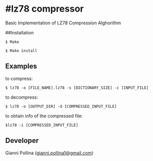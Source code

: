 #lz78 compressor
=================

Basic Implementation of LZ78 Compression Alghorithm


##Installation

	$ Make

	$ Make install 


Examples
--------

to compress:

	$ lz78 -o [FILE_NAME].lz78 -s [DICTIONARY_SIZE] -c [INPUT_FILE]

to decompress:

	$ lz78 -o [OUTPUT_DIR] -d [COMPRESSED_INPUT_FILE]

to obtain info of the compressed file:

	$lz78 -i [COMPRESSED_INPUT_FILE]


Developer
-----------

Gianni Pollina (gianni.pollina1@gmail.com)

